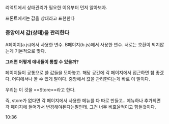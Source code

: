 
리액트에서 상태관리가 필요한 이유부터 먼저 알아보자.

프론트에서는 값을 상태라고 표현한다
### 중앙에서 값(상태)을 관리한다

A페이지(a.js)에서 사용한 변수.
B페이지(b.js)에서 사용한 변수.
서로는 호환이 되지않는게 기본적으로 맞다.

**그러면 어떻게 얘네들이 통할 수 있을까?**

페이지들이 공통으로 쓸 값들을 모아놓고. 
해당 공간에 각 페이지에서 접근하면 참 좋겠다.
어디에서나 볼 수 있게 말이다.
중앙에서 값을 관리한다는게 바로 이 말이다.

우리는 이 것을 ==Store==라고 한다.

즉, store가 없다면 각 페이지에서 사용한 메뉴를 다 따로 만들고.. 메뉴하나 추가되면 각 페이지에 들어가서 변경해야된다는말인데. 그건 너무 비효율적이고 힘들것이다. 



10:36



